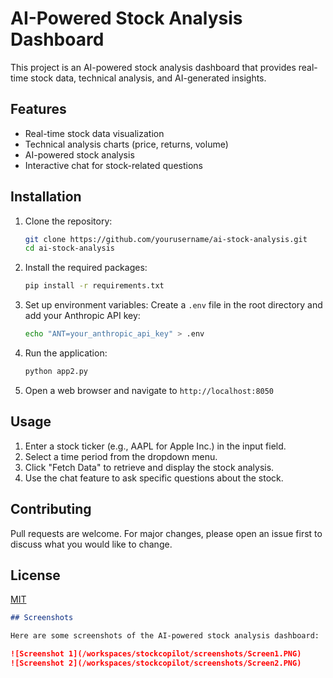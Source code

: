 # AI-Powered Stock Analysis Dashboard

This project is an AI-powered stock analysis dashboard that provides real-time stock data, technical analysis, and AI-generated insights.

## Features

- Real-time stock data visualization
- Technical analysis charts (price, returns, volume)
- AI-powered stock analysis
- Interactive chat for stock-related questions

## Installation

1. Clone the repository:

    ```sh
    git clone https://github.com/yourusername/ai-stock-analysis.git
    cd ai-stock-analysis
    ```

2. Install the required packages:

    ```sh
    pip install -r requirements.txt
    ```

3. Set up environment variables:
    Create a `.env` file in the root directory and add your Anthropic API key:

    ```sh
    echo "ANT=your_anthropic_api_key" > .env
    ```

4. Run the application:

    ```sh
    python app2.py
    ```

5. Open a web browser and navigate to `http://localhost:8050`

## Usage

1. Enter a stock ticker (e.g., AAPL for Apple Inc.) in the input field.
2. Select a time period from the dropdown menu.
3. Click "Fetch Data" to retrieve and display the stock analysis.
4. Use the chat feature to ask specific questions about the stock.

## Contributing

Pull requests are welcome. For major changes, please open an issue first to discuss what you would like to change.

## License

[MIT](https://choosealicense.com/licenses/mit/)



```markdown
## Screenshots

Here are some screenshots of the AI-powered stock analysis dashboard:

![Screenshot 1](/workspaces/stockcopilot/screenshots/Screen1.PNG)
![Screenshot 2](/workspaces/stockcopilot/screenshots/Screen2.PNG)
```

